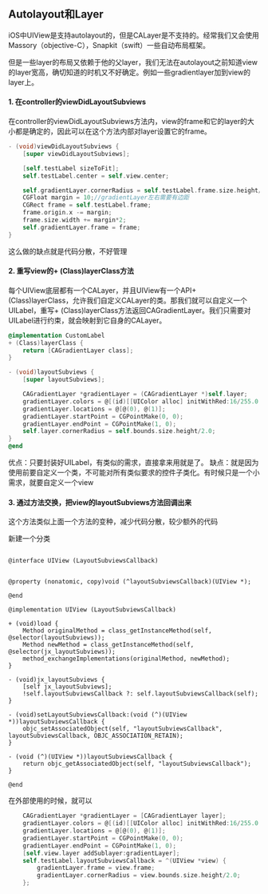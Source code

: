 ## Autolayout和Layer

iOS中UIView是支持autolayout的，但是CALayer是不支持的。经常我们又会使用Massory（objective-C），Snapkit（swift）一些自动布局框架。

但是一些layer的布局又依赖于他的父layer，我们无法在autolayout之前知道view的layer宽高，确切知道的时机又不好确定。例如一些gradientlayer加到view的layer上。

#### 1. 在controller的viewDidLayoutSubviews

在controller的viewDidLayoutSubviews方法内，view的frame和它的layer的大小都是确定的，因此可以在这个方法内部对layer设置它的frame。

```objective-c
- (void)viewDidLayoutSubviews { 
    [super viewDidLayoutSubviews]; 

    [self.testLabel sizeToFit]; 
    self.testLabel.center = self.view.center; 

    self.gradientLayer.cornerRadius = self.testLabel.frame.size.height/2; 
    CGFloat margin = 10;//gradientLayer左右需要有边距 
    CGRect frame = self.testLabel.frame; 
    frame.origin.x -= margin; 
    frame.size.width += margin*2; 
    self.gradientLayer.frame = frame; 
}
```

这么做的缺点就是代码分散，不好管理

#### 2. 重写view的+ (Class)layerClass方法

每个UIView底层都有一个CALayer，并且UIView有一个API+ (Class)layerClass，允许我们自定义CALayer的类。那我们就可以自定义一个UILabel，重写+ (Class)layerClass方法返回CAGradientLayer。我们只需要对UILabel进行约束，就会映射到它自身的CALayer。

```objective-c
@implementation CustomLabel 
+ (Class)layerClass { 
    return [CAGradientLayer class]; 
} 

- (void)layoutSubviews { 
    [super layoutSubviews]; 

    CAGradientLayer *gradientLayer = (CAGradientLayer *)self.layer; 
    gradientLayer.colors = @[(id)[[UIColor alloc] initWithRed:16/255.0 green:175/255.0 blue:211/255.0 alpha:1].CGColor, (id)[[UIColor alloc] initWithRed:33/255.0 green:94/255.0 blue:147/255.0 alpha:1].CGColor]; 
    gradientLayer.locations = @[@(0), @(1)]; 
    gradientLayer.startPoint = CGPointMake(0, 0); 
    gradientLayer.endPoint = CGPointMake(1, 0); 
    self.layer.cornerRadius = self.bounds.size.height/2.0; 
} 
@end
```

优点：只要封装好UILabel，有类似的需求，直接拿来用就是了。
缺点：就是因为使用前要自定义一个类，不可能对所有类似要求的控件子类化。有时候只是一个小需求，就要自定义一个view


#### 3. 通过方法交换，把view的layoutSubviews方法回调出来

这个方法类似上面一个方法的变种，减少代码分散，较少额外的代码

新建一个分类

```objevtive-c

@interface UIView (LayoutSubviewsCallback)


@property (nonatomic, copy)void (^layoutSubviewsCallback)(UIView *);

@end

@implementation UIView (LayoutSubviewsCallback) 

+ (void)load { 
    Method originalMethod = class_getInstanceMethod(self, @selector(layoutSubviews)); 
    Method newMethod = class_getInstanceMethod(self, @selector(jx_layoutSubviews));
    method_exchangeImplementations(originalMethod, newMethod); 
} 

- (void)jx_layoutSubviews { 
    [self jx_layoutSubviews]; 
    !self.layoutSubviewsCallback ?: self.layoutSubviewsCallback(self); 
} 

- (void)setLayoutSubviewsCallback:(void (^)(UIView *))layoutSubviewsCallback {
    objc_setAssociatedObject(self, "layoutSubviewsCallback", layoutSubviewsCallback, OBJC_ASSOCIATION_RETAIN); 
} 

- (void (^)(UIView *))layoutSubviewsCallback { 
    return objc_getAssociatedObject(self, "layoutSubviewsCallback"); 
} 

@end
```

在外部使用的时候，就可以

```objective-c
    CAGradientLayer *gradientLayer = [CAGradientLayer layer]; 
    gradientLayer.colors = @[(id)[[UIColor alloc] initWithRed:16/255.0 green:175/255.0 blue:211/255.0 alpha:1].CGColor, (id)[[UIColor alloc] initWithRed:33/255.0 green:94/255.0 blue:147/255.0 alpha:1].CGColor]; 
    gradientLayer.locations = @[@(0), @(1)]; 
    gradientLayer.startPoint = CGPointMake(0, 0); 
    gradientLayer.endPoint = CGPointMake(1, 0); 
    [self.view.layer addSublayer:gradientLayer]; 
    self.testLabel.layoutSubviewsCallback = ^(UIView *view) { 
        gradientLayer.frame = view.frame; 
        gradientLayer.cornerRadius = view.bounds.size.height/2.0; 
    };
```